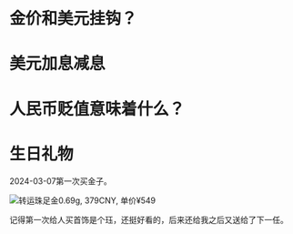 <!-- ex_nolevel -->
# 金价和美元挂钩？

# 美元加息减息

# 人民币贬值意味着什么？

# 生日礼物
2024-03-07第一次买金子。

![转运珠足金0.69g, 379CNY, 单价¥549](IMG_5193.PNG)

记得第一次给人买首饰是个珏，还挺好看的，后来还给我之后又送给了下一任。